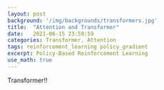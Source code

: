 ```yaml
---
layout: post
background: '/img/backgrounds/transformers.jpg'
title:  "Attention and Transformer"
date:   2021-06-15 23:59:59
categories: Transformer, Attention
tags: reinforcement_learning policy_gradient
excerpt: Policy-Based Reinforcement Learning
use_math: true
---
```

Transformer!!